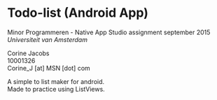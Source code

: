# Todo-list (Android App)
Minor Programmeren - Native App Studio assignment september 2015  
*Universiteit van Amsterdam*

Corine Jacobs  
10001326  
Corine_J [at] MSN [dot] com  

A simple to list maker for android.  
Made to practice using ListViews.
